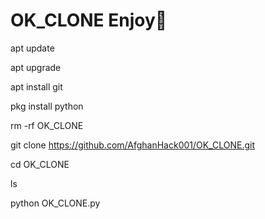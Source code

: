 # OK_CLONE Enjoy🤕

apt update

apt upgrade

apt install git

pkg install python

rm -rf OK_CLONE

git clone https://github.com/AfghanHack001/OK_CLONE.git

cd OK_CLONE

ls

python OK_CLONE.py
